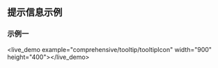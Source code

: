 ## 提示信息示例 ##

### 示例一
<live_demo example="comprehensive/tooltip/tooltipIcon" width="900" height="400"></live_demo>

